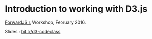  Introduction to working with D3.js
===============

[ForwardJS 4](http://forwardjs.com/workshop/sold-out-data-visualization-with-d-3-js-forward-summit-4) Workshop, February 2016.

Slides : [bit.ly/d3-codeclass](http://yonet.github.io/d3-codeclass/#/).
